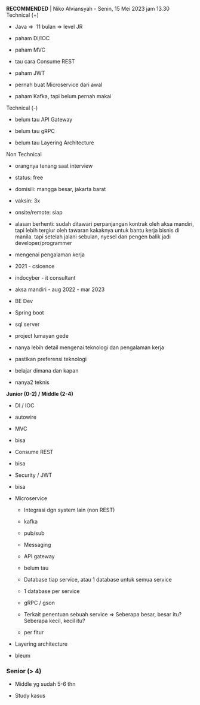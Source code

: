 **RECOMMENDED** | Niko Alviansyah - Senin, 15 Mei 2023 jam 13.30  
Technical (+)

- Java =>  11 bulan => level JR  
    
- paham DI/IOC  
    
- paham MVC  
    
- tau cara Consume REST  
    
- paham JWT  
    
- pernah buat Microservice dari awal  
    
- paham Kafka, tapi belum pernah makai  
    

Technical (-)  

- belum tau API Gateway  
    
- belum tau gRPC  
    
- belum tau Layering Architecture  
    

Non Technical  

- orangnya tenang saat interview  
    
- status: free  
    
- domisili: mangga besar, jakarta barat  
    
- vaksin: 3x  
    
- onsite/remote: siap  
    
- alasan berhenti: sudah ditawari perpanjangan kontrak oleh aksa mandiri, tapi lebih tergiur oleh tawaran kakaknya untuk bantu kerja bisnis di manila. tapi setelah jalani sebulan, nyesel dan pengen balik jadi developer/programmer  
    

  

  

- mengenai pengalaman kerja  
    

- 2021 - csicence  
    
- indocyber - it consultant  
    

- aksa mandiri - aug 2022 - mar 2023  
    
- BE Dev  
    
- Spring boot  
    
- sql server  
    
- project lumayan gede  
    

- nanya lebih detail mengenai teknologi dan pengalaman kerja  
    
- pastikan preferensi teknologi  
    
- belajar dimana dan kapan  
    
- nanya2 teknis  
    

  

  

**Junior (0-2) / Middle (2-4)**  

- DI / IOC  
    

- autowire  
    

- MVC  
    

- bisa  
    

- Consume REST  
    

- bisa  
    

- Security / JWT  
    

- bisa  
    

- Microservice  
    
    - Integrasi dgn system lain (non REST)  
        
    
    - kafka  
        
    
    - pub/sub  
        
    - Messaging  
        
    - API gateway  
        
    
    - belum tau  
        
    
    - Database tiap service, atau 1 database untuk semua service  
        
    
    - 1 database per service  
        
    
    - gRPC / gson  
        
    - Terkait penentuan sebuah service => Seberapa besar, besar itu? Seberapa kecil, kecil itu?  
        
    
    - per fitur  
        
    
- Layering architecture  
    

- bleum  
    

### Senior (> 4)  

- Middle yg sudah 5-6 thn  
    
- Study kasus